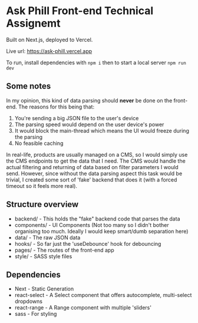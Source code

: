 # Ask Phill Front-end Technical Assignemt
Built on Next.js, deployed to Vercel.

Live url: https://ask-phill.vercel.app

To run, install dependencies with `npm i` then to start a local server `npm run dev`

## Some notes

In my opinion, this kind of data parsing should **never** be done on the front-end. The reasons for this being that:
1. You're sending a big JSON file to the user's device
2. The parsing speed would depend on the user device's power
3. It would block the main-thread which means the UI would freeze during the parsing
4. No feasible caching

In real-life, products are usually managed on a CMS, so I would simply use the CMS endpoints to get the data that I need. The CMS would handle the actual filtering and returning of data based on filter parameters I would send.
However, since without the data parsing aspect this task would be trivial, I created some sort of 'fake' backend that does it (with a forced timeout so it feels more real).

## Structure overview
- backend/ - This holds the "fake" backend code that parses the data
- components/ - UI Components (Not too many so I didn't bother organising too much. Ideally I would keep smart/dumb separation here)
- data/ - The raw JSON data
- hooks/ - So far just the 'useDebounce' hook for debouncing
- pages/ - The routes of the front-end app
- style/ - SASS style files

## Dependencies
- Next - Static Generation
- react-select - A Select component that offers autocomplete, multi-select dropdowns
- react-range - A Range component with multiple 'sliders'
- sass - For styling
